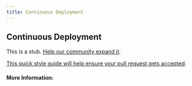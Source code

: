 ```yaml
---
title: Continuous Deployment
---
```


## Continuous Deployment

This is a stub. [Help our community expand it](https://github.com/freeCodeCamp/guide-articles/tree/master/articles/Agile/Continuous-Deployment/index.md).

[This quick style guide will help ensure your pull request gets accepted](https://github.com/freeCodeCamp/guide-articles/blob/master/README.md).

<!-- The article goes here, in GitHub-flavored Markdown. Feel free to add YouTube videos, images, and CodePen/JSBin embeds  -->

#### More Information:
<!-- Please add any articles you think might be helpful to read before writing the article -->


